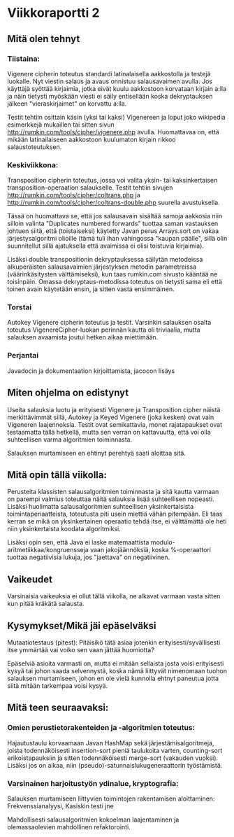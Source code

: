 # Viikkoraportti 2

## Mitä olen tehnyt

### Tiistaina: 

Vigenere cipherin toteutus standardi latinalaisella aakkostolla ja testejä luokalle. Nyt viestin salaus ja avaus onnistuu salausavaimen avulla. Jos käyttäjä syöttää kirjaimia, jotka eivät kuulu aakkostoon korvataan kirjain a:lla ja näin tietysti myöskään viesti ei säily entisellään koska dekryptauksen jälkeen "vieraskirjaimet" on korvattu a:lla.

Testit tehtiin osittain käsin (yksi tai kaksi) Vigenereen ja loput joko wikipedia esimerkkejä mukaillen tai sitten sivun http://rumkin.com/tools/cipher/vigenere.php avulla. Huomattavaa on, että mikään latinailaiseen aakkostoon kuulumaton kirjain rikkoo salaustoteutuksen.

### Keskiviikkona:

Transposition cipherin toteutus, jossa voi valita yksin- tai kaksinkertaisen transposition-operaation salaukselle. Testit tehtiin sivujen http://rumkin.com/tools/cipher/coltrans.php ja http://rumkin.com/tools/cipher/coltrans-double.php suurella avustuksella. 

Tässä on huomattava se, että jos salausavain sisältää samoja aakkosia niin silloin valinta "Duplicates numbered forwards" tuottaa saman vastauksen johtuen siitä, että (toistaiseksi) käytetty Javan perus Arrays.sort on vakaa järjestysalgoritmi olioille (tämä tuli ihan vahingossa "kaupan päälle", sillä olin suunnitellut sillä ajatuksella että avaimissa ei olisi toistuvia kirjaimia). 

Lisäksi double transpositionin dekryptauksessa säilytän metodeissa alkuperäisten salausavaimien järjestyksen metodin parametreissa (väärinkäsitysten välttämiseksi), kun taas rumkin.com sivusto kääntää ne toisinpäin. Omassa dekryptaus-metodissa toteutus on tietysti sama eli että toinen avain käytetään ensin, ja sitten vasta ensimmäinen.

### Torstai

Autokey Vigenere cipherin toteutus ja testit. Varsinkin salauksen osalta toteutus VigenereCipher-luokan perinnän kautta oli triviaalia, mutta salauksen avaamista joutui hetken aikaa miettimään.

### Perjantai

Javadocin ja dokumentaation kirjoittamista, jacocon lisäys

## Miten ohjelma on edistynyt

Useita salauksia luotu ja erityisesti Vigenere ja Transposition cipher näistä merkittävimmät sillä, Autokey ja Keyed Vigenere (joka kesken) ovat vain Vigeneren laajennoksia. Testit ovat semikattavia, monet rajatapaukset ovat testaamatta tällä hetkellä, mutta sen verran on kattavuutta, että voi olla suhteellisen varma algoritmien toiminnasta.

Salauksen murtamiseen en ehtinyt perehtyä saati aloittaa sitä.

## Mitä opin tällä viikolla:

Perusteita klassisten salausalgoritmien toiminnasta ja sitä kautta varmaan on parempi valmius toteuttaa näitä salauksia lisää suhteellisen nopeasti. Lisäksi huolimatta salausalgoritmien suhteellisen yksinkertaisista toimintaperiaatteista, toteutusta piti usein miettiä vähän pitempään. Eli taas kerran se mikä on yksinkertainen operaatio tehdä itse, ei välttämättä ole heti niin yksinkertaista koodata algoritmiksi.

Lisäksi opin sen, että Java ei laske matemaattista modulo-aritmetiikkaa/kongruensseja vaan jakojäännöksiä, koska %-operaattori tuottaa negatiivisia lukuja, jos "jaettava" on negatiivinen.

## Vaikeudet

Varsinaisia vaikeuksia ei ollut tällä viikolla, ne alkavat varmaan vasta sitten kun pitää kräkätä salausta.

## Kysymykset/Mikä jäi epäselväksi

Mutaatiotestaus (pitest): Pitäisikö tätä asiaa jotenkin erityisesti/syvällisesti itse ymmärtää vai voiko sen vaan jättää huomiotta?

Epäselviä asioita varmasti on, mutta ei mitään sellaista josta voisi erityisesti kysyä tai johon saada selvennystä, koska nämä liittyvät nimenomaan tuohon salauksen murtamiseen, johon en ole vielä kunnolla ehtnyt paneutua jotta siitä mitään tarkempaa voisi kysyä.

## Mitä teen seuraavaksi:

### Omien perustietorakenteiden ja -algoritmien toteutus:

Hajautustaulu korvaamaan Javan HashMap sekä järjestämisalgoritmeja, joista todennäköisesti insertion-sort pieniä taulukoita varten, counting-sort erikoistapauksiin ja sitten todennäköisesti merge-sort (vakauden vuoksi). Lisäksi jos on aikaa, niin (pseudo)-satunnaislukugeneraattorin työstämistä.

### Varsinainen harjoitustyön ydinalue, kryptografia:

Salauksen murtamiseen liittyvien toimintojen rakentamisen aloittaminen: Frekvenssianalyysi, Kasiskin testi jne

Mahdollisesti salausalgoritmien kokoelman laajentaminen ja olemassaolevien mahdollinen refaktorointi. 
